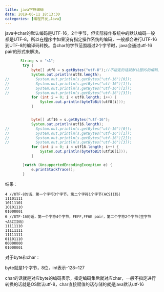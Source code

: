 ```yaml
---
title: java字符编码
date: 2019-06-11 18:13:30
categories: [编程开发,Java]
---
```


java中char的默认编码是UTF-16，2个字节，但实际操作系统中的默认编码一般都是UTF-8，所以在程序中如果没有指定操作系统的编码，一般都会进行UTF-16到UTF-8的编译码转换。当char的字节范围超过2个字节时，java会通过utf-16 pair的形式来解决。

```java
       String s = "ｮA";
        try {
            byte[] utf8 = s.getBytes("utf-8");//不指定的话就默认是OS的编码，一般UTF-8
            System.out.println(utf8.length);
//            System.out.println(s.getBytes("utf-16")[0]);
//            System.out.println(s.getBytes("utf-16")[1]);
//            System.out.println(s.getBytes("utf-16")[2]);
//            System.out.println(s.getBytes("utf-16")[3]);
            for (int i = 0; i < utf8.length; i++) {
                System.out.println(byteToBit(utf8[i]));
            }


            byte[] utf16 = s.getBytes("utf-16");
            System.out.println(utf16.length);
//            System.out.println(s.getBytes("utf-16")[0]);
//            System.out.println(s.getBytes("utf-16")[1]);
//            System.out.println(s.getBytes("utf-16")[2]);
//            System.out.println(s.getBytes("utf-16")[3]);
            for (int i = 0; i < utf16.length; i++) {
                System.out.println(byteToBit(utf16[i]));
            }

        }catch (UnsupportedEncodingException e) {
            e.printStackTrace();
        }
```

结果：

```
4 //UTF-8的话，第一个字符3个字节，第二个字符1个字节(ACSII码)
11101111
10111101
10101110
01000001
6 //UTF-16的话，第一个字符4个字节，FEFF,FF6E pair，第二个字符2个字节(空字节+ASCII码)
11111110
11111111
11111111
01101110
00000000
01000001
```



对于byte和char：

byte就是1个字节，8位，int表示-128~127

char的话就是对应byte的编码表示，指定编码集后就对应char，一般不指定进行转换的话就是OS默认utf-8，char直接赋值的话存储的就是java默认utf-16